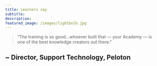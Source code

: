 ```yaml
---
title: Learners say 
subtitle: 
description:
featured_image: /images/lightbulb.jpg
---
```



> “The training is so good...whoever built that — your Academy — is one of the best knowledge creators out there."

## ~ Director, Support Technology, Peloton
